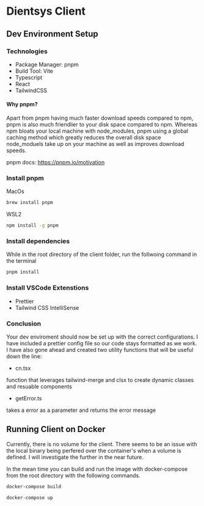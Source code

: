 # Dientsys Client

## Dev Environment Setup

### Technologies

- Package Manager: pnpm
- Build Tool: Vite
- Typescript
- React
- TailwindCSS

#### Why pnpm?

Apart from pnpm having much faster download speeds compared to npm, pnpm is also much friendlier to your disk space compared to npm. Whereas npm bloats your local machine with node_modules, pnpm using a global caching method which greatly reduces the overall disk space node_moduels take up on your machine as well as improves download speeds.

pnpm docs: <https://pnpm.io/motivation>

### Install pnpm

MacOs

```bash
brew install pnpm
```

WSL2

```bash
npm install -g pnpm
```

### Install dependencies

While in the root directory of the client folder, run the follwoing command in the terminal

```bash
pnpm install
```

### Install VSCode Extenstions

- Prettier
- Tailwind CSS IntelliSense

### Conclusion

Your dev enviroment should now be set up with the correct configurations. I have included a prettier config file so our code stays formatted as we work. I have also gone ahead and created two utility functions that will be useful down the line:

- cn.tsx

function that leverages tailwind-merge and clsx to create dynamic classes and resuable components

- getError.ts

takes a error as a parameter and returns the error message

## Running Client on Docker

Currently, there is no volume for the client. There seems to be an issue with the local binary being perfered over the container's when a volume is defined. I will investigate the further in the near future.

In the mean time you can build and run the image with docker-compose from the root directory with the following commands.

```bash
docker-compose build

docker-compose up
```
